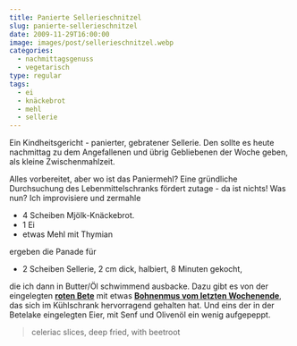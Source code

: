 ```yaml
---
title: Panierte Sellerieschnitzel
slug: panierte-sellerieschnitzel
date: 2009-11-29T16:00:00
image: images/post/sellerieschnitzel.webp
categories: 
  - nachmittagsgenuss
  - vegetarisch
type: regular
tags: 
  - ei
  - knäckebrot
  - mehl
  - sellerie
---
```


Ein Kindheitsgericht - panierter, gebratener Sellerie. Den sollte es heute nachmittag zu dem Angefallenen und übrig Gebliebenen der Woche geben, als kleine Zwischenmahlzeit.

Alles vorbereitet, aber wo ist das Paniermehl? Eine gründliche Durchsuchung des Lebenmittelschranks fördert zutage - da ist nichts! Was nun? Ich improvisiere und zermahle

* 4 Scheiben Mjölk-Knäckebrot. 
* 1 Ei 
* etwas Mehl mit Thymian

ergeben die Panade für

* 2 Scheiben Sellerie, 2 cm dick, halbiert, 8 Minuten gekocht,

die ich dann in Butter/Öl schwimmend ausbacke. Dazu gibt es von der eingelegten **[roten Bete](../eingelegte-rote-bete/)** mit etwas **[Bohnenmus vom letzten Wochenende](../001-11-22-thymian-rinderfilet-mit-vitelotte-und-2-purees)**, das sich im Kühlschrank hervorragend gehalten hat. Und eins der in der Betelake eingelegten Eier, mit Senf und Olivenöl ein wenig aufgepeppt.

> celeriac slices, deep fried, with beetroot